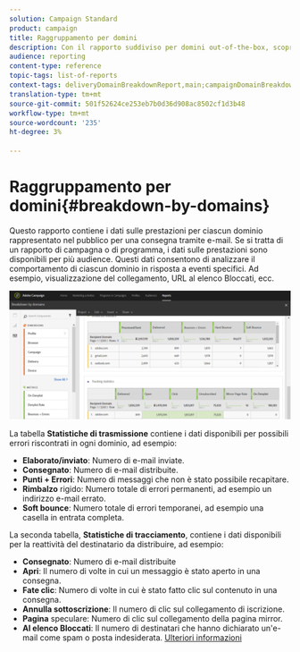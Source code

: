 ```yaml
---
solution: Campaign Standard
product: campaign
title: Raggruppamento per domini
description: Con il rapporto suddiviso per domini out-of-the-box, scopri i dati sulle prestazioni delle tue consegne a seconda del dominio del cliente.
audience: reporting
content-type: reference
topic-tags: list-of-reports
context-tags: deliveryDomainBreakdownReport,main;campaignDomainBreakdownReport,main;programDomainBreakdownReport,main
translation-type: tm+mt
source-git-commit: 501f52624ce253eb7b0d36d908ac8502cf1d3b48
workflow-type: tm+mt
source-wordcount: '235'
ht-degree: 3%

---
```



# Raggruppamento per domini{#breakdown-by-domains}

Questo rapporto contiene i dati sulle prestazioni per ciascun dominio rappresentato nel pubblico per una consegna tramite e-mail. Se si tratta di un rapporto di campagna o di programma, i dati sulle prestazioni sono disponibili per più audience. Questi dati consentono di analizzare il comportamento di ciascun dominio in risposta a eventi specifici. Ad esempio, visualizzazione del collegamento, URL al elenco Bloccati, ecc.

![](assets/delivery_reports_6.png)

La tabella **Statistiche di trasmissione** contiene i dati disponibili per possibili errori riscontrati in ogni dominio, ad esempio:

* **Elaborato/inviato**: Numero di e-mail inviate.
* **Consegnato**: Numero di e-mail distribuite.
* **Punti + Errori**: Numero di messaggi che non è stato possibile recapitare.
* **Rimbalzo** rigido: Numero totale di errori permanenti, ad esempio un indirizzo e-mail errato.
* **Soft bounce**: Numero totale di errori temporanei, ad esempio una casella in entrata completa.

La seconda tabella, **Statistiche di tracciamento**, contiene i dati disponibili per la reattività del destinatario da distribuire, ad esempio:

* **Consegnato**: Numero di e-mail distribuite
* **Apri**: Il numero di volte in cui un messaggio è stato aperto in una consegna.
* **Fate clic**: Numero di volte in cui è stato fatto clic sul contenuto in una consegna.
* **Annulla sottoscrizione**: Il numero di clic sul collegamento di iscrizione.
* **Pagina** speculare: Numero di clic sul collegamento della pagina mirror.
* **Al elenco Bloccati**: Il numero di destinatari che hanno dichiarato un&#39;e-mail come spam o posta indesiderata. [Ulteriori informazioni](../../audiences/using/about-opt-in-and-opt-out-in-campaign.md)

